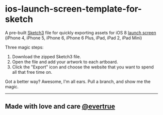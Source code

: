 ios-launch-screen-template-for-sketch
=====================================

A pre-built [Sketch3](http://bohemiancoding.com/sketch/) file for quickly exporting assets for iOS 8 [launch screen](https://developer.apple.com/library/ios/documentation/userexperience/conceptual/MobileHIG/LaunchImages.html#//apple_ref/doc/uid/TP40006556-CH22-SW1) (iPhone 4, iPhone 5, iPhone 6, iPhone 6 Plus, iPad, iPad 2, iPad Mini)

Three magic steps:

1. Download the zipped Sketch3 file.
2. Open the file and add your artwork to each artboard.
3. Click the "Export" icon and choose the website that you want to spend all that free time on.

Got a better way? Awesome, I'm all ears. Pull a branch, and show me the magic.

------------------------------------
Made with love and care [@evertrue](https://github.com/evertrue)
------------------------------------
